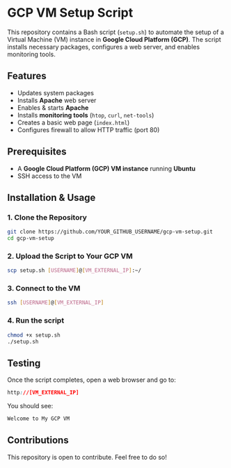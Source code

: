 # GCP VM Setup Script

This repository contains a Bash script (`setup.sh`) to automate the setup of a Virtual Machine (VM) instance in **Google Cloud Platform (GCP)**. The script installs necessary packages, configures a web server, and enables monitoring tools.

## Features
- Updates system packages
- Installs **Apache** web server
- Enables & starts **Apache**
- Installs **monitoring tools** (`htop`, `curl`, `net-tools`)
- Creates a basic web page (`index.html`)
- Configures firewall to allow HTTP traffic (port 80)

## Prerequisites
- A **Google Cloud Platform (GCP) VM instance** running **Ubuntu**
- SSH access to the VM

## Installation & Usage

### **1. Clone the Repository**
```sh
git clone https://github.com/YOUR_GITHUB_USERNAME/gcp-vm-setup.git
cd gcp-vm-setup
```
### **2. Upload the Script to Your GCP VM**
```sh
scp setup.sh [USERNAME]@[VM_EXTERNAL_IP]:~/
```
### **3. Connect to the VM**
```sh
ssh [USERNAME]@[VM_EXTERNAL_IP]
```
### **4. Run the script**
```sh
chmod +x setup.sh
./setup.sh
```

## Testing
Once the script completes, open a web browser and go to:
```css
http://[VM_EXTERNAL_IP]
```
You should see:

```css
Welcome to My GCP VM
```
## Contributions
This repository is open to contribute. Feel free to do so! 

